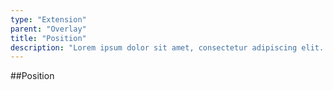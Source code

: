 ```yaml
---
type: "Extension"
parent: "Overlay"
title: "Position"
description: "Lorem ipsum dolor sit amet, consectetur adipiscing elit. Nunc tempus laoreet leo sit amet iaculis."
---
```


##Position

<demo>
  <demovanilla src="inline/extension/overlay/position">
  </demovanilla>
</demo>
